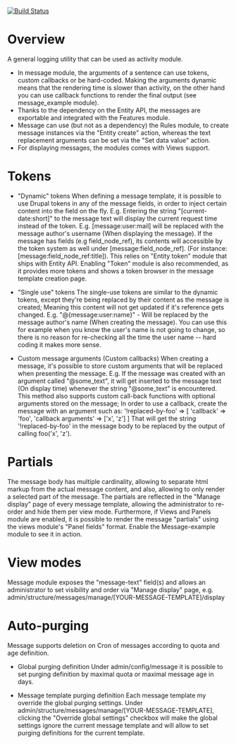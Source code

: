 [![Build Status](https://api.travis-ci.org/Gizra/message.svg?branch=8.x-1.x)](https://travis-ci.org/Gizra/message)

Overview
========
A general logging utility that can be used as activity module.

* In message module, the arguments of a sentence can use tokens, custom
  callbacks or be hard-coded. Making the arguments dynamic means that the
  rendering time is slower than activity, on the other hand you can use
  callback functions to render the final output (see message_example module).
* Thanks to the dependency on the Entity API, the messages are exportable and
  integrated with the Features module.
* Message can use (but not as a dependency) the Rules module, to create message
  instances via the "Entity create" action, whereas the text replacement
  arguments can be set via the "Set data value" action.
* For displaying messages, the modules comes with Views support.

Tokens
======
* "Dynamic" tokens
  When defining a message template, it is possible to use Drupal tokens in any of the
  message fields, in order to inject certain content into the field on the fly.
  E.g. Entering the string "[current-date:short]" to the message text will
  display the current request time instead of the token.
  E.g. [message:user:mail] will be replaced with the message author's username
  (When displaying the message).
  If the message has fields (e.g field_node_ref), its contents will accessible
  by the token system as well under [message:field_node_ref].
  (For instance: [message:field_node_ref:title]).
  This relies on "Entity token" module that ships with Entity API.
  Enabling "Token" module is also recommended, as it provides more tokens
  and shows a token browser in the message template creation page.

* "Single use" tokens
  The single-use tokens are similar to the dynamic tokens, except they're
  being replaced by their content as the message is created; Meaning this
  content will not get updated if it's reference gets changed.
  E.g. "@{message:user:name}" - Will be replaced by the message author's name
  (When creating the message).
  You can use this for example when you know the user's name is not going
  to change, so there is no reason for re-checking all the time the user
  name -- hard coding it makes more sense.

* Custom message arguments (Custom callbacks)
  When creating a message, it's possible to store custom arguments that will be
  replaced when presenting the message.
  E.g. If the message was created with an argument called "@some_text", it will
  get inserted to the message text (On display time) whenever the string
  "@some_text" is encountered.
  This method also supports custom call-back functions with optional arguments
  stored on the message; In order to use a callback, create the message with
  an argument such as:
  '!replaced-by-foo' => [
    'callback' => 'foo',
    'callback arguments' => ['x', 'z']
  ]
  That will get the string '!replaced-by-foo' in the message body to be replaced
  by the output of calling foo('x', 'z').

Partials
========
The message body has multiple cardinality, allowing to separate html markup
from the actual message content, and also, allowing to only render a selected
part of the message.
The partials are reflected in the "Manage display" page of every message template,
allowing the administrator to re-order and hide them per view mode.
Furthermore, if Views and Panels module are enabled, it is possible to render
the message "partials" using the views module's "Panel fields" format.
Enable the Message-example module to see it in action.

View modes
==========
Message module exposes the "message-text" field(s) and allows an
administrator to set visibility and order via "Manage display" page, e.g.
admin/structure/messages/manage/[YOUR-MESSAGE-TEMPLATE]/display

Auto-purging
============
Message supports deletion on Cron of messages according to quota and age
definition.

* Global purging definition
  Under admin/config/message it is possible to set purging definition by
  maximal quota or maximal message age in days.

* Message template purging definition
  Each message template my override the global purging settings. Under
  admin/structure/messages/manage/[YOUR-MESSAGE-TEMPLATE], clicking the
  "Override global settings" checkbox will make the global settings ignore the
  current message template and will allow to set purging definitions for the current
  template.
